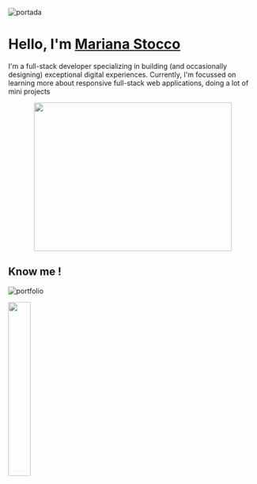 ![portada](https://i.pinimg.com/originals/06/60/ef/0660efe82fa3da42ed56eef013171835.gif)

# **Hello, I'm [Mariana Stocco](https://www.linkedin.com/in/mariana-stocco-36525726/)** 

I'm a full-stack developer specializing in building (and occasionally designing) exceptional digital experiences. Currently, I'm focussed on learning more about responsive full-stack web applications, doing a lot of mini projects<br>

<div align="center" >
      <img align="center" src="https://cdn.dribbble.com/users/48223/screenshots/1887714/responsive-website-animations-copy.gif" width="400" height="300"  />
</div> 

## Know me !
![portfolio](https://portfolio-mariana-stocco.vercel.app/)


<img src="https://portfolio-mariana-stocco.vercel.app/static/media/marca_ok.7312abb34f191c740fae.png" width="30%" height="30%"  />

